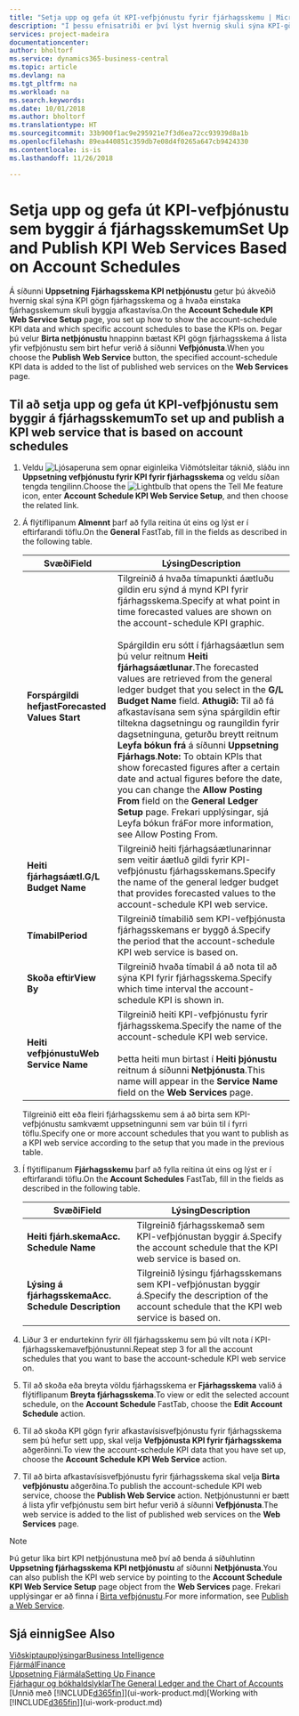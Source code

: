 ```yaml
---
title: "Setja upp og gefa út KPI-vefþjónustu fyrir fjárhagsskemu | Microsoft Docs"
description: "Í þessu efnisatriði er því lýst hvernig skuli sýna KPI-gögn fjárhagsskema byggt á tilteknum fjárhagsskemum."
services: project-madeira
documentationcenter: 
author: bholtorf
ms.service: dynamics365-business-central
ms.topic: article
ms.devlang: na
ms.tgt_pltfrm: na
ms.workload: na
ms.search.keywords: 
ms.date: 10/01/2018
ms.author: bholtorf
ms.translationtype: HT
ms.sourcegitcommit: 33b900f1ac9e295921e7f3d6ea72cc93939d8a1b
ms.openlocfilehash: 89ea440851c359db7e08d4f0265a647cb9424330
ms.contentlocale: is-is
ms.lasthandoff: 11/26/2018

---
```

# <a name="set-up-and-publish-kpi-web-services-based-on-account-schedules"></a><span data-ttu-id="43821-103">Setja upp og gefa út KPI-vefþjónustu sem byggir á fjárhagsskemum</span><span class="sxs-lookup"><span data-stu-id="43821-103">Set Up and Publish KPI Web Services Based on Account Schedules</span></span>
<span data-ttu-id="43821-104">Á síðunni **Uppsetning Fjárhagsskema KPI netþjónustu** getur þú ákveðið hvernig skal sýna KPI gögn fjárhagsskema og á hvaða einstaka fjárhagsskemum skuli byggja afkastavísa.</span><span class="sxs-lookup"><span data-stu-id="43821-104">On the **Account Schedule KPI Web Service Setup** page, you set up how to show the account-schedule KPI data and which specific account schedules to base the KPIs on.</span></span> <span data-ttu-id="43821-105">Þegar þú velur **Birta netþjónustu** hnappinn bætast KPI gögn fjárhagsskema á lista yfir vefþjónustu sem birt hefur verið á síðunni **Vefþjónusta**.</span><span class="sxs-lookup"><span data-stu-id="43821-105">When you choose the **Publish Web Service** button, the specified account-schedule KPI data is added to the list of published web services on the **Web Services** page.</span></span>  

## <a name="to-set-up-and-publish-a-kpi-web-service-that-is-based-on-account-schedules"></a><span data-ttu-id="43821-106">Til að setja upp og gefa út KPI-vefþjónustu sem byggir á fjárhagsskemum</span><span class="sxs-lookup"><span data-stu-id="43821-106">To set up and publish a KPI web service that is based on account schedules</span></span>  
1.  <span data-ttu-id="43821-107">Veldu ![Ljósaperuna sem opnar eiginleika Viðmótsleitar](media/ui-search/search_small.png "Segðu mér hvað þú vilt gera") táknið, sláðu inn **Uppsetning vefþjónustu fyrir KPI fyrir fjárhagsskema** og veldu síðan tengda tengilinn.</span><span class="sxs-lookup"><span data-stu-id="43821-107">Choose the ![Lightbulb that opens the Tell Me feature](media/ui-search/search_small.png "Tell me what you want to do") icon, enter **Account Schedule KPI Web Service Setup**, and then choose the related link.</span></span>  
2.  <span data-ttu-id="43821-108">Á flýtiflipanum **Almennt** þarf að fylla reitina út eins og lýst er í eftirfarandi töflu.</span><span class="sxs-lookup"><span data-stu-id="43821-108">On the **General** FastTab, fill in the fields as described in the following table.</span></span>  

    |<span data-ttu-id="43821-109">Svæði</span><span class="sxs-lookup"><span data-stu-id="43821-109">Field</span></span>|<span data-ttu-id="43821-110">Lýsing</span><span class="sxs-lookup"><span data-stu-id="43821-110">Description</span></span>|  
    |---------------------------------|---------------------------------------|  
    |<span data-ttu-id="43821-111">**Forspárgildi hefjast**</span><span class="sxs-lookup"><span data-stu-id="43821-111">**Forecasted Values Start**</span></span>|<span data-ttu-id="43821-112">Tilgreinið á hvaða tímapunkti áætluðu gildin eru sýnd á mynd KPI fyrir fjárhagsskema.</span><span class="sxs-lookup"><span data-stu-id="43821-112">Specify at what point in time forecasted values are shown on the account-schedule KPI graphic.</span></span><br /><br /> <span data-ttu-id="43821-113">Spárgildin eru sótt í fjárhagsáætlun sem þú velur reitnum **Heiti fjárhagsáætlunar**.</span><span class="sxs-lookup"><span data-stu-id="43821-113">The forecasted values are retrieved from the general ledger budget that you select in the **G/L Budget Name** field.</span></span> <span data-ttu-id="43821-114">**Athugið:**  Til að fá afkastavísana sem sýna spárgildin eftir tiltekna dagsetningu og raungildin fyrir dagsetninguna, geturðu breytt reitnum **Leyfa bókun frá** á síðunni **Uppsetning Fjárhags**.</span><span class="sxs-lookup"><span data-stu-id="43821-114">**Note:**  To obtain KPIs that show forecasted figures after a certain date and actual figures before the date, you can change the **Allow Posting From** field on the **General Ledger Setup** page.</span></span> <span data-ttu-id="43821-115">Frekari upplýsingar, sjá Leyfa bókun frá</span><span class="sxs-lookup"><span data-stu-id="43821-115">For more information, see Allow Posting From.</span></span>|  
    |<span data-ttu-id="43821-116">**Heiti fjárhagsáætl.**</span><span class="sxs-lookup"><span data-stu-id="43821-116">**G/L Budget Name**</span></span>|<span data-ttu-id="43821-117">Tilgreinið heiti fjárhagsáætlunarinnar sem veitir áætluð gildi fyrir KPI-vefþjónustu fjárhagsskemans.</span><span class="sxs-lookup"><span data-stu-id="43821-117">Specify the name of the general ledger budget that provides forecasted values to the account-schedule KPI web service.</span></span>|  
    |<span data-ttu-id="43821-118">**Tímabil**</span><span class="sxs-lookup"><span data-stu-id="43821-118">**Period**</span></span>|<span data-ttu-id="43821-119">Tilgreinið tímabilið sem KPI-vefþjónusta fjárhagsskemans er byggð á.</span><span class="sxs-lookup"><span data-stu-id="43821-119">Specify the period that the account-schedule KPI web service is based on.</span></span>|  
    |<span data-ttu-id="43821-120">**Skoða eftir**</span><span class="sxs-lookup"><span data-stu-id="43821-120">**View By**</span></span>|<span data-ttu-id="43821-121">Tilgreinið hvaða tímabil á að nota til að sýna KPI fyrir fjárhagsskema.</span><span class="sxs-lookup"><span data-stu-id="43821-121">Specify which time interval the account-schedule KPI is shown in.</span></span>|  
    |<span data-ttu-id="43821-122">**Heiti vefþjónustu**</span><span class="sxs-lookup"><span data-stu-id="43821-122">**Web Service Name**</span></span>|<span data-ttu-id="43821-123">Tilgreinið heiti KPI-vefþjónustu fyrir fjárhagsskema.</span><span class="sxs-lookup"><span data-stu-id="43821-123">Specify the name of the account-schedule KPI web service.</span></span><br /><br /> <span data-ttu-id="43821-124">Þetta heiti mun birtast í **Heiti þjónustu** reitnum á síðunni **Netþjónusta**.</span><span class="sxs-lookup"><span data-stu-id="43821-124">This name will appear in the **Service Name** field on the **Web Services** page.</span></span>|  

    <span data-ttu-id="43821-125">Tilgreinið eitt eða fleiri fjárhagsskemu sem á að birta sem KPI-vefþjónustu samkvæmt uppsetningunni sem var búin til í fyrri töflu.</span><span class="sxs-lookup"><span data-stu-id="43821-125">Specify one or more account schedules that you want to publish as a KPI web service according to the setup that you made in the previous table.</span></span>  

3.  <span data-ttu-id="43821-126">Í flýtiflipanum **Fjárhagsskemu** þarf að fylla reitina út eins og lýst er í eftirfarandi töflu.</span><span class="sxs-lookup"><span data-stu-id="43821-126">On the **Account Schedules** FastTab, fill in the fields as described in the following table.</span></span>  

    |<span data-ttu-id="43821-127">Svæði</span><span class="sxs-lookup"><span data-stu-id="43821-127">Field</span></span>|<span data-ttu-id="43821-128">Lýsing</span><span class="sxs-lookup"><span data-stu-id="43821-128">Description</span></span>|  
    |---------------------------------|---------------------------------------|  
    |<span data-ttu-id="43821-129">**Heiti fjárh.skema**</span><span class="sxs-lookup"><span data-stu-id="43821-129">**Acc. Schedule Name**</span></span>|<span data-ttu-id="43821-130">Tilgreinið fjárhagsskemað sem KPI-vefþjónustan byggir á.</span><span class="sxs-lookup"><span data-stu-id="43821-130">Specify the account schedule that the KPI web service is based on.</span></span>|  
    |<span data-ttu-id="43821-131">**Lýsing á fjárhagsskema**</span><span class="sxs-lookup"><span data-stu-id="43821-131">**Acc. Schedule Description**</span></span>|<span data-ttu-id="43821-132">Tilgreinið lýsingu fjárhagsskemans sem KPI-vefþjónustan byggir á.</span><span class="sxs-lookup"><span data-stu-id="43821-132">Specify the description of the account schedule that the KPI web service is based on.</span></span>|  

4.  <span data-ttu-id="43821-133">Liður 3 er endurtekinn fyrir öll fjárhagsskemu sem þú vilt nota í KPI-fjárhagsskemavefþjónustunni.</span><span class="sxs-lookup"><span data-stu-id="43821-133">Repeat step 3 for all the account schedules that you want to base the account-schedule KPI web service on.</span></span>  
5.  <span data-ttu-id="43821-134">Til að skoða eða breyta völdu fjárhagsskema er **Fjárhagsskema** valið á flýtiflipanum **Breyta fjárhagsskema**.</span><span class="sxs-lookup"><span data-stu-id="43821-134">To view or edit the selected account schedule, on the **Account Schedule** FastTab, choose the **Edit Account Schedule** action.</span></span>  
6.  <span data-ttu-id="43821-135">Til að skoða KPI gögn fyrir afkastavísisvefþjónustu fyrir fjárhagsskema sem þú hefur sett upp, skal velja **Vefþjónusta KPI fyrir fjárhagsskema** aðgerðinni.</span><span class="sxs-lookup"><span data-stu-id="43821-135">To view the account-schedule KPI data that you have set up, choose the **Account Schedule KPI Web Service** action.</span></span>  
7.  <span data-ttu-id="43821-136">Til að birta afkastavísisvefþjónustu fyrir fjárhagsskema skal velja **Birta vefþjónustu** aðgerðina.</span><span class="sxs-lookup"><span data-stu-id="43821-136">To publish the account-schedule KPI web service, choose the **Publish Web Service** action.</span></span> <span data-ttu-id="43821-137">Netþjónustunni er bætt á lista yfir vefþjónustu sem birt hefur verið á síðunni **Vefþjónusta**.</span><span class="sxs-lookup"><span data-stu-id="43821-137">The web service is added to the list of published web services on the **Web Services** page.</span></span>  

> [!NOTE]  
>  <span data-ttu-id="43821-138">Þú getur líka birt KPI netþjónustuna með því að benda á síðuhlutinn **Uppsetning fjárhagsskema KPI netþjónustu** af síðunni **Netþjónusta**.</span><span class="sxs-lookup"><span data-stu-id="43821-138">You can also publish the KPI web service by pointing to the **Account Schedule KPI Web Service Setup** page object from the **Web Services** page.</span></span> <span data-ttu-id="43821-139">Frekari upplýsingar er að finna í [Birta vefþjónustu](across-how-publish-web-service.md).</span><span class="sxs-lookup"><span data-stu-id="43821-139">For more information, see [Publish a Web Service](across-how-publish-web-service.md).</span></span>  

## <a name="see-also"></a><span data-ttu-id="43821-140">Sjá einnig</span><span class="sxs-lookup"><span data-stu-id="43821-140">See Also</span></span>  
[<span data-ttu-id="43821-141">Viðskiptaupplýsingar</span><span class="sxs-lookup"><span data-stu-id="43821-141">Business Intelligence</span></span>](bi.md)  
[<span data-ttu-id="43821-142">Fjármál</span><span class="sxs-lookup"><span data-stu-id="43821-142">Finance</span></span>](finance.md)  
[<span data-ttu-id="43821-143">Uppsetning Fjármála</span><span class="sxs-lookup"><span data-stu-id="43821-143">Setting Up Finance</span></span>](finance-setup-finance.md)  
[<span data-ttu-id="43821-144">Fjárhagur og bókhaldslyklar</span><span class="sxs-lookup"><span data-stu-id="43821-144">The General Ledger and the Chart of Accounts</span></span>](finance-general-ledger.md)  
<span data-ttu-id="43821-145">[Unnið með [!INCLUDE[d365fin](includes/d365fin_md.md)]](ui-work-product.md)</span><span class="sxs-lookup"><span data-stu-id="43821-145">[Working with [!INCLUDE[d365fin](includes/d365fin_md.md)]](ui-work-product.md)</span></span>

